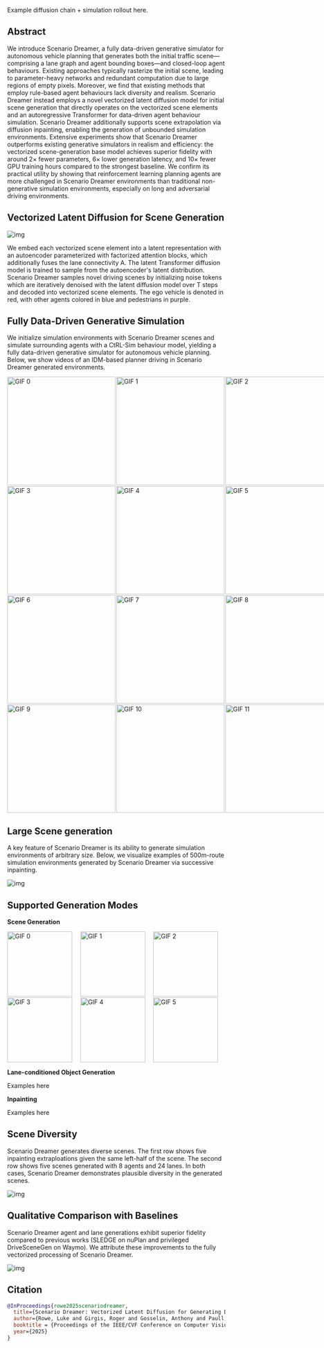 <br /><br />

Example diffusion chain + simulation rollout here.

## Abstract

We introduce Scenario Dreamer, a fully data-driven generative simulator for autonomous vehicle planning that generates both the initial traffic scene—comprising a lane graph and agent bounding boxes—and closed-loop agent behaviours. Existing approaches typically rasterize the initial scene, leading to parameter-heavy networks and redundant computation due to large regions of empty pixels. Moreover, we find that existing methods that employ rule-based agent behaviours lack diversity and realism. Scenario Dreamer instead employs a novel vectorized latent diffusion model for initial scene generation that directly operates on the vectorized scene elements and an autoregressive Transformer for data-driven agent behaviour simulation. Scenario Dreamer additionally supports scene extrapolation via diffusion inpainting, enabling the generation of unbounded simulation environments. Extensive experiments show that Scenario Dreamer outperforms existing generative simulators in realism and efficiency: the vectorized scene-generation base model achieves superior fidelity with around 2× fewer parameters, 6× lower generation latency, and 10× fewer GPU training hours compared to the strongest baseline. We confirm its practical utility by showing that reinforcement learning planning agents are more challenged in Scenario Dreamer environments than traditional non-generative simulation environments, especially on long and adversarial driving environments.

## Vectorized Latent Diffusion for Scene Generation

![img](src/arch_figure_website.png)

We embed each vectorized scene element into a latent representation with an autoencoder parameterized with factorized attention blocks, which additionally fuses the lane connectivity A. The latent Transformer diffusion model is trained to sample from the autoencoder's latent distribution. Scenario Dreamer samples novel driving scenes by initializing noise tokens which are iteratively denoised with the latent diffusion model over T steps and decoded into vectorized scene elements. The ego vehicle is denoted in red, with other agents colored in blue and pedestrians in purple.

## Fully Data-Driven Generative Simulation

We initialize simulation environments with Scenario Dreamer scenes and simulate surrounding agents with a CtRL-Sim behaviour model, yielding a fully data-driven generative simulator for autonomous vehicle planning. Below, we show videos of an IDM-based planner driving in Scenario Dreamer generated environments.

<div style="display: grid; grid-template-columns: repeat(3, 1fr); gap: 2px;">
  <img src="src/data_driven_simulation/0.gif" width="250" alt="GIF 0" />
  <img src="src/data_driven_simulation/1.gif" width="250" alt="GIF 1" />
  <img src="src/data_driven_simulation/2.gif" width="250" alt="GIF 2" />
  <img src="src/data_driven_simulation/3.gif" width="250" alt="GIF 3" />
  <img src="src/data_driven_simulation/4.gif" width="250" alt="GIF 4" />
  <img src="src/data_driven_simulation/5.gif" width="250" alt="GIF 5" />
  <img src="src/data_driven_simulation/6.gif" width="250" alt="GIF 6" />
  <img src="src/data_driven_simulation/7.gif" width="250" alt="GIF 7" />
  <img src="src/data_driven_simulation/8.gif" width="250" alt="GIF 8" />
  <img src="src/data_driven_simulation/9.gif" width="250" alt="GIF 9" />
  <img src="src/data_driven_simulation/10.gif" width="250" alt="GIF 10" />
  <img src="src/data_driven_simulation/11.gif" width="250" alt="GIF 11" />
</div>

## Large Scene generation

A key feature of Scenario Dreamer is its ability to generate simulation environments of arbitrary size. Below, we visualize examples of 500m-route simulation environments generated by Scenario Dreamer via successive inpainting.

![img](src/website_large_scenes.png)

## Supported Generation Modes 

**Scene Generation**

<div style="display: grid; grid-template-columns: repeat(3, 1fr); gap: 2px;">
  <img src="src/0.gif" width="150" alt="GIF 0" />
  <img src="src/1.gif" width="150" alt="GIF 1" />
  <img src="src/2.gif" width="150" alt="GIF 2" />
  <img src="src/3.gif" width="150" alt="GIF 3" />
  <img src="src/4.gif" width="150" alt="GIF 4" />
  <img src="src/5.gif" width="150" alt="GIF 5" />
</div>

**Lane-conditioned Object Generation**

Examples here 

**Inpainting**

Examples here

## Scene Diversity 

Scenario Dreamer generates diverse scenes. The first row shows five inpainting extraploations given the same left-half of the scene. The second row shows five scenes generated with 8 agents and 24 lanes. In both cases, Scenario Dreamer demonstrates plausible diversity in the generated scenes.

![img](src/website_diversity.png)

## Qualitative Comparison with Baselines

Scenario Dreamer agent and lane generations exhibit superior fidelity compared to previous works (SLEDGE on nuPlan and privileged DriveSceneGen on Waymo). We attribute these improvements to the fully vectorized processing of Scenario Dreamer.

![img](src/website_qualitative_comparison.png)

## Citation

```bibtex
@InProceedings{rowe2025scenariodreamer,
  title={Scenario Dreamer: Vectorized Latent Diffusion for Generating Driving Simulation Environments},
  author={Rowe, Luke and Girgis, Roger and Gosselin, Anthony and Paull, Liam and Pal, Christopher and Heide, Felix},
  booktitle = {Proceedings of the IEEE/CVF Conference on Computer Vision and Pattern Recognition (CVPR)},
  year={2025}
}
```
